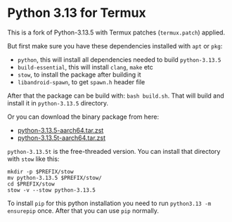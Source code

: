# Python 3.13 for Termux

This is a fork of Python-3.13.5 with Termux patches (`termux.patch`) applied.

But first make sure you have these dependencies installed with `apt` or `pkg`:

 - `python`, this will install all dependencies needed to build `python-3.13.5`
 - `build-essential`, this will install `clang`, `make` etc
 - `stow`, to install the package after building it
 - `libandroid-spawn`, to get `spawn.h` header file

After that the package can be build with: `bash build.sh`. That will build and install it in `python-3.13.5` directory.

Or you can download the binary package from here:

 - [python-3.13.5-aarch64.tar.zst](https://public.8018985.xyz/python-3.13.5-aarch64.tar.zst)
 - [python-3.13.5t-aarch64.tar.zst](https://public.8018985.xyz/python-3.13.5t-aarch64.tar.zst)

`python-3.13.5t` is the free-threaded version. You can install that directory with `stow` like this:

```
mkdir -p $PREFIX/stow
mv python-3.13.5 $PREFIX/stow/
cd $PREFIX/stow
stow -v --stow python-3.13.5
```

To install `pip` for this python installation you need to run `python3.13 -m ensurepip` once. After that you can use `pip` normally.
